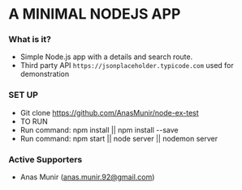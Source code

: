 # A MINIMAL NODEJS APP #

### What is it? ###

* Simple Node.js app with a details and search route.
* Third party API `https://jsonplaceholder.typicode.com` used for demonstration


### SET UP ###

* Git clone https://github.com/AnasMunir/node-ex-test
* TO RUN
* Run command: npm install || npm install --save
* Run command: npm start || node server || nodemon server

### Active Supporters ###

* Anas Munir (anas.munir.92@gmail.com)